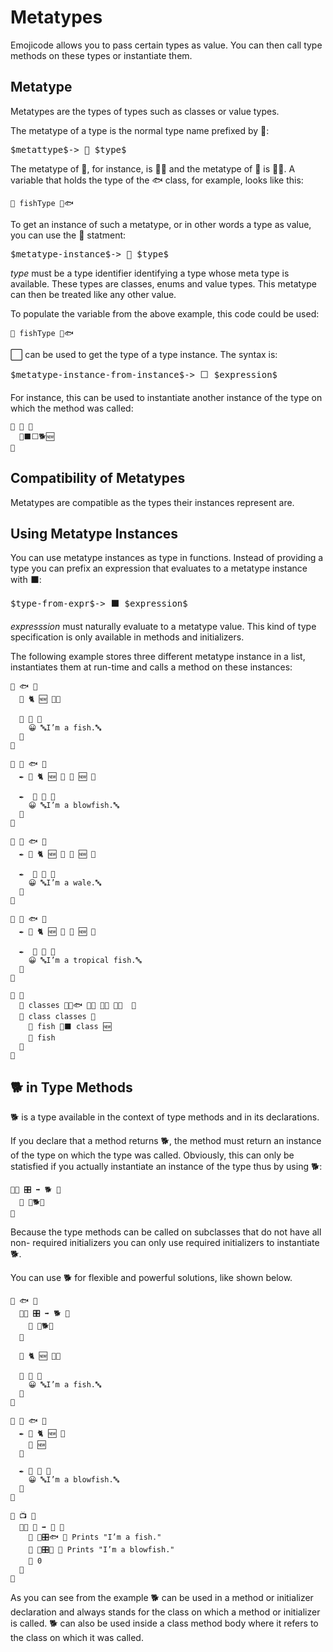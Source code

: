 # Metatypes

Emojicode allows you to pass certain types as value. You can then call
type methods on these types or instantiate them.

## Metatype

Metatypes are the types of types such as classes or value types.

The metatype of a type is the normal type name prefixed by 🔳:

<pre class="syntax">
$metattype$-> 🔳 $type$
</pre>

The metatype of 🔡, for instance, is 🔳🔡 and the metatype of 🚂 is 🔳🚂. A variable
that holds the type of the 🐟 class, for example, looks like this:

```
🍰 fishType 🔳🐟
```

To get an instance of such a metatype, or in other words a type as value, you
can use the 🔳 statment:

<pre class="syntax">
$metatype-instance$-> 🔳 $type$
</pre>

*type* must be a type identifier identifying a type whose meta type is
available. These types are classes, enums and value types. This
metatype can then be treated like any other value.

To populate the variable from the above example, this code could be used:

```
🍮 fishType 🔳🐟
```

⬜️ can be used to get the type of a type instance. The syntax is:

<pre class="syntax">
$metatype-instance-from-instance$-> ⬜️ $expression$
</pre>

For instance, this can be used to instantiate another instance of the type on
which the method was called:

```
🐖 🦄 🍇
  🔷⬛️⬜️🐕🆕
🍉
```

## Compatibility of Metatypes

Metatypes are compatible as the types their instances represent are.

## Using Metatype Instances

You can use metatype instances as type in functions. Instead of providing a type
you can prefix an expression that evaluates to a metatype instance with ⬛️:

<pre class="syntax">
$type-from-expr$-> ⬛️ $expression$
</pre>

*expresssion* must naturally evaluate to a metatype value. This kind of type
specification is only available in methods and initializers.

The following example stores three different metatype instance in a list,
instantiates them at run-time and calls a method on these instances:

```
🐇 🐟 🍇
  🔑 🐈 🆕 🍇🍉

  🐖 🙋 🍇
    😀 🔤I’m a fish.🔤
  🍉
🍉

🐇 🐡 🐟 🍇
  ✒️ 🔑 🐈 🆕 🍇 🐐 🆕 🍉

  ✒️  🐖 🙋 🍇
    😀 🔤I’m a blowfish.🔤
  🍉
🍉

🐇 🐋 🐟 🍇
  ✒️ 🔑 🐈 🆕 🍇 🐐 🆕 🍉

  ✒️  🐖 🙋 🍇
    😀 🔤I’m a wale.🔤
  🍉
🍉

🐇 🐠 🐟 🍇
  ✒️ 🔑 🐈 🆕 🍇 🐐 🆕 🍉

  ✒️  🐖 🙋 🍇
    😀 🔤I’m a tropical fish.🔤
  🍉
🍉

🏁 🍇
  🍦 classes 🍨🔳🐟 🔳🐡 🔳🐋 🔳🐠  🍆
  🔂 class classes 🍇
    🍦 fish 🔷⬛️ class 🆕
    🙋 fish
  🍉
🍉
```

## 🐕 in Type Methods

🐕 is a type available in the context of type methods and in its declarations.

If you declare that a method returns 🐕, the method must return an instance
of the type on which the type was called. Obviously, this can only be statisfied
if you actually instantiate an instance of the type thus by using 🐕:

```
🐇🐖 🎛 ➡️ 🐕 🍇
  🍎 🔷🐕🆕
🍉
```

Because the type methods can be called on subclasses that do not have all non-
required initializers you can only use required initializers to instantiate 🐕.

You can use 🐕 for flexible and powerful solutions, like shown below.

```
🐇 🐟 🍇
  🐇🐖 🎛 ➡️ 🐕 🍇
    🍎 🔷🐕🆕
  🍉

  🔑 🐈 🆕 🍇🍉

  🐖 🙋 🍇
    😀 🔤I’m a fish.🔤
  🍉
🍉

🐇 🐡 🐟 🍇
  ✒️ 🔑 🐈 🆕 🍇
    🐐 🆕
  🍉

  ✒️ 🐖 🙋 🍇
    😀 🔤I’m a blowfish.🔤
  🍉
🍉

🐇 📺 🍇
  🐇🐖 🏁 ➡️ 🚂 🍇
    🙋 🍩🎛🐟 👴 Prints "I’m a fish."
    🙋 🍩🎛🐡 👴 Prints "I’m a blowfish."
    🍎 0
  🍉
🍉
```

As you can see from the example 🐕 can be used in a method or initializer
declaration and always stands for the class on which a method or initializer is
called. 🐕 can also be used inside a class method body where it refers to the
class on which it was called.
